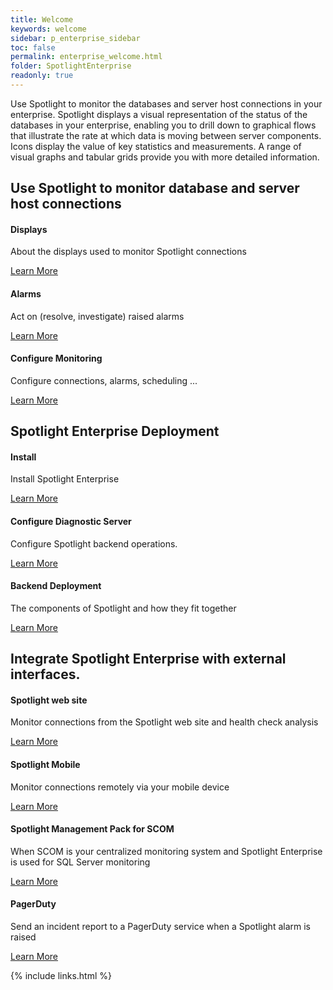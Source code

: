 ```yaml
---
title: Welcome
keywords: welcome
sidebar: p_enterprise_sidebar
toc: false
permalink: enterprise_welcome.html
folder: SpotlightEnterprise
readonly: true
---
```




Use Spotlight to monitor the databases and server host connections in your enterprise. Spotlight displays a visual representation of the status of the databases in your enterprise, enabling you to drill down to graphical flows that illustrate the rate at which data is moving between server components. Icons display the value of key statistics and measurements. A range of visual graphs and tabular grids provide you with more detailed information.


<div class="row">
        <h2 class="page-header">Use Spotlight to monitor database and server host connections</h2>
        <div class="col-md-3 col-sm-6">
            <div class="panel panel-default text-center">
                <div class="panel-body">
                    <h4>Displays</h4>
                    <p>About the displays used to monitor Spotlight connections</p>
                    <a href="enterprise_display_heatmap.html" class="btn btn-primary">Learn More</a>
                </div>
            </div>
        </div>
        <div class="col-md-3 col-sm-6">
            <div class="panel panel-default text-center">
                <div class="panel-body">
                    <h4>Alarms</h4>
                    <p>Act on (resolve, investigate) raised alarms</p>
                    <a href="enterprise_alarm_diagnose.html" class="btn btn-primary">Learn More</a>
                </div>
            </div>
        </div>
        <div class="col-md-3 col-sm-6">
            <div class="panel panel-default text-center">
                <div class="panel-body">
                    <h4>Configure Monitoring</h4>
                    <p>Configure connections, alarms, scheduling ...</p>
                    <a href="enterprise_cfgmonitor_monitoring.html" class="btn btn-primary">Learn More</a>
                </div>
            </div>
        </div>
    </div>


<div class="row">
        <h2 class="page-header">Spotlight Enterprise Deployment</h2>
        <div class="col-md-3 col-sm-6">
            <div class="panel panel-default text-center">
                <div class="panel-body">
                    <h4>Install</h4>
                    <p>Install Spotlight Enterprise</p>
                    <a href="enterprise_install.html" class="btn btn-primary">Learn More</a>
                </div>
            </div>
        </div>
        <div class="col-md-3 col-sm-6">
            <div class="panel panel-default text-center">
                <div class="panel-body">
                    <h4>Configure Diagnostic Server</h4>
                    <p>Configure Spotlight backend operations.</p>
                     <a href="enterprise_cfgds_select.html" class="btn btn-primary">Learn More</a>
               </div>
            </div>
        </div>
        <div class="col-md-3 col-sm-6">
            <div class="panel panel-default text-center">
                <div class="panel-body">
                    <h4>Backend Deployment</h4>
                    <p>The components of Spotlight and how they fit together</p>
                    <a href="enterprise_backend.html" class="btn btn-primary">Learn More</a>
                </div>
            </div>
        </div>
    </div>

<div class="row">
            <h2 class="page-header">Integrate Spotlight Enterprise with external interfaces.</h2>
            <div class="col-md-3 col-sm-6">
                <div class="panel panel-default text-center">
                    <div class="panel-body">
                        <h4>Spotlight web site</h4>
                        <p>Monitor connections from the Spotlight web site and health check analysis</p>
                        <a href="enterprise_interface_website.html" class="btn btn-primary">Learn More</a>
                    </div>
                </div>
            </div>
            <div class="col-md-3 col-sm-6">
                <div class="panel panel-default text-center">
                    <div class="panel-body">
                        <h4>Spotlight Mobile</h4>
                        <p>Monitor connections remotely via your mobile device</p>
                        <a href="enterprise_interface_mobile.html" class="btn btn-primary">Learn More</a>
                    </div>
                </div>
            </div>
            <div class="col-md-3 col-sm-6">
                <div class="panel panel-default text-center">
                    <div class="panel-body">
                        <h4>Spotlight Management Pack for SCOM</h4>
                        <p>When SCOM is your centralized monitoring system and Spotlight Enterprise is used for SQL Server monitoring</p>
                        <a href="enterprise_interface_scom.html" class="btn btn-primary">Learn More</a>
                    </div>
                </div>
            </div>
            <div class="col-md-3 col-sm-6">
                <div class="panel panel-default text-center">
                    <div class="panel-body">
                        <h4>PagerDuty</h4>
                        <p>Send an incident report to a PagerDuty service when a Spotlight alarm is raised</p>
                         <a href="enterprise_interface_pagerduty.html" class="btn btn-primary">Learn More</a>
                   </div>
                </div>
            </div>
        </div>


{% include links.html %}
